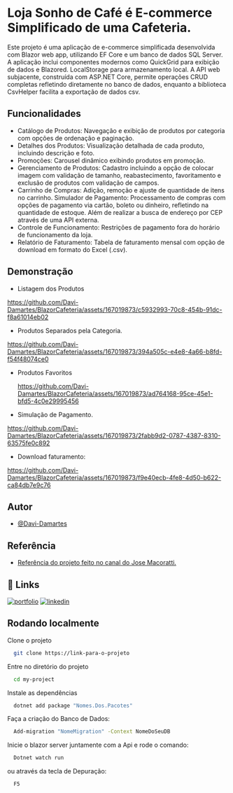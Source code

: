
# Loja Sonho de Café é E-commerce Simplificado de uma Cafeteria.

Este projeto é uma aplicação de e-commerce simplificada desenvolvida com Blazor web app, utilizando EF Core e um banco de dados SQL Server. A aplicação inclui componentes modernos como QuickGrid para exibição de dados e Blazored. LocalStorage para armazenamento local. A API web subjacente, construída com ASP.NET Core, permite operações CRUD completas refletindo diretamente no banco de dados, enquanto a biblioteca CsvHelper facilita a exportação de dados csv.

## Funcionalidades

- Catálogo de Produtos: Navegação e exibição de produtos por categoria com opções de ordenação e paginação.
- Detalhes dos Produtos: Visualização detalhada de cada produto, incluindo descrição e foto.
- Promoções: Carousel dinâmico exibindo produtos em promoção.
- Gerenciamento de Produtos: Cadastro incluindo a opção de colocar imagem com validação de tamanho, reabastecimento, favoritamento e exclusão de produtos com validação de campos.
- Carrinho de Compras: Adição, remoção e ajuste de quantidade de itens no carrinho.
Simulador de Pagamento: Processamento de compras com opções de pagamento via cartão, boleto ou dinheiro, refletindo na quantidade de estoque. Além de realizar a busca de endereço por CEP através de uma API externa.
- Controle de Funcionamento: Restrições de pagamento fora do horário de funcionamento da loja.
- Relatório de Faturamento: Tabela de faturamento mensal com opção de download em formato do Excel (.csv).


## Demonstração

- Listagem dos Produtos
 
https://github.com/Davi-Damartes/BlazorCafeteria/assets/167019873/c5932993-70c8-454b-91dc-f8a61014eb02


- Produtos Separados pela Categoria.
  
https://github.com/Davi-Damartes/BlazorCafeteria/assets/167019873/394a505c-e4e8-4a66-b8fd-f54f48074ce0

- Produtos Favoritos

  https://github.com/Davi-Damartes/BlazorCafeteria/assets/167019873/ad764168-95ce-45e1-bfd5-4c0e29995456


- Simulação de Pagamento.

https://github.com/Davi-Damartes/BlazorCafeteria/assets/167019873/2fabb9d2-0787-4387-8310-63575fe0c892


- Download faturamento:

https://github.com/Davi-Damartes/BlazorCafeteria/assets/167019873/f9e40ecb-4fe8-4d50-b622-ca84db7e9c76


## Autor
- [@Davi-Damartes](https://www.github.com/octokatherine)

## Referência

 - [Referência  do projeto feito no canal do Jose Macoratti.](https://www.youtube.com/watch?v=lQaXpJFxbxM&list=PLJ4k1IC8GhW1GFJbYD2uo-_pLfdvX6Pu9)


## 🔗 Links
[![portfolio](https://img.shields.io/badge/my_portfolio-000?style=for-the-badge&logo=ko-fi&logoColor=white)](https://github.com/Davi-Damartes?tab=repositories)
[![linkedin](https://img.shields.io/badge/linkedin-0A66C2?style=for-the-badge&logo=linkedin&logoColor=white)](https://www.linkedin.com/in/davi-lima-434605303/)

## Rodando localmente

Clone o projeto

```bash
  git clone https://link-para-o-projeto
```

Entre no diretório do projeto

```bash
  cd my-project
```

Instale as dependências
```bash
  dotnet add package "Nomes.Dos.Pacotes"
```

Faça a criação do Banco de Dados:

```bash
  Add-migration "NomeMigration" -Context NomeDoSeuDB
```

Inicie o blazor server juntamente com a Api e rode o comando: 

```bash
  Dotnet watch run
```
ou através da tecla de Depuração: 

```bash
  F5
```

